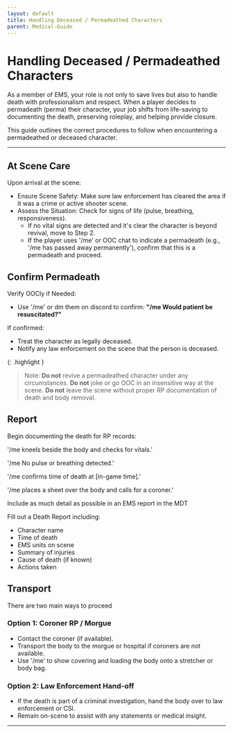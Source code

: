 ```yaml
---
layout: default
title: Handling Deceased / Permadeathed Characters
parent: Medical-Guide
---
```


# Handling Deceased / Permadeathed Characters

As a member of EMS, your role is not only to save lives but also to handle death with professionalism and respect. When a player decides to permadeath (perma) their character, your job shifts from life-saving to documenting the death, preserving roleplay, and helping provide closure.

This guide outlines the correct procedures to follow when encountering a permadeathed or deceased character.

---

## At Scene Care  
Upon arrival at the scene:

- Ensure Scene Safety: Make sure law enforcement has cleared the area if it was a crime or active shooter scene.
- Assess the Situation: Check for signs of life (pulse, breathing, responsiveness).
   - If no vital signs are detected and it's clear the character is beyond revival, move to Step 2.
   - If the player uses '/me' or OOC chat to indicate a permadeath (e.g., '/me has passed away permanently'), confirm that this is a permadeath and proceed.

## Confirm Permadeath

Verify OOCly if Needed:

- Use '/me' or dm them on discord to confirm:
**"/me Would patient be resuscitated?"**

If confirmed:

- Treat the character as legally deceased.
- Notify any law enforcement on the scene that the person is deceased.

{: .highlight }
> Note: **Do not** revive a permadeathed character under any circumstances. **Do not** joke or go OOC in an insensitive way at the scene. **Do not** leave the scene without proper RP documentation of death and body removal.

## Report 

Begin documenting the death for RP records:

'/me kneels beside the body and checks for vitals.'

'/me No pulse or breathing detected.'

'/me confirms time of death at [in-game time].'

'/me places a sheet over the body and calls for a coroner.'

Include as much detail as possible in an EMS report in the MDT

Fill out a Death Report including:

- Character name
- Time of death
- EMS units on scene
- Summary of injuries
- Cause of death (if known)
- Actions taken

## Transport

There are two main ways to proceed

### Option 1: Coroner RP / Morgue
- Contact the coroner (if available).
- Transport the body to the morgue or hospital if coroners are not available.
- Use '/me' to show covering and loading the body onto a stretcher or body bag.

### Option 2: Law Enforcement Hand-off
- If the death is part of a criminal investigation, hand the body over to law enforcement or CSI.
- Remain on-scene to assist with any statements or medical insight.

---

